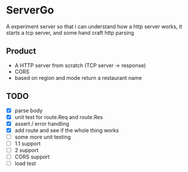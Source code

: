 # ServerGo
A experiment server so that i can understand how a http server works, it starts a tcp server, and some hand craft http parsing

## Product
- A HTTP server from scratch (TCP server -> response)
- CORS
- based on region and mode return a restaurant name

## TODO
- [x] parse body
- [x] unit test for route.Req and route.Res 
- [x] assert / error handling
- [x] add route and see if the whole thing works 
- [ ] some more unit testing
- [ ] 1.1 support
- [ ] 2 support
- [ ] CORS support
- [ ] load test
